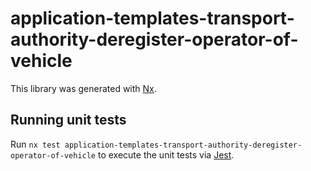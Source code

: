 <!-- gitbook-ignore -->

# application-templates-transport-authority-deregister-operator-of-vehicle

This library was generated with [Nx](https://nx.dev).

## Running unit tests

Run `nx test application-templates-transport-authority-deregister-operator-of-vehicle` to execute the unit tests via [Jest](https://jestjs.io).
